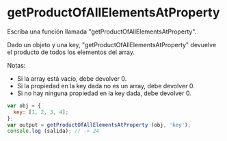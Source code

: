 # getProductOfAllElementsAtProperty

Escriba una función llamada "getProductOfAllElementsAtProperty".

Dado un objeto y una key, "getProductOfAllElementsAtProperty" devuelve el producto de todos los elementos del array.

Notas:
* Si la array está vacío, debe devolver 0.
* Si la propiedad en la key dada no es un array, debe devolver 0.
* Si no hay ninguna propiedad en la key dada, debe devolver 0.
```js
var obj = {
  key: [1, 2, 3, 4];
};
var output = getProductOfAllElementsAtProperty (obj, 'key');
console.log (salida); // -> 24
```

